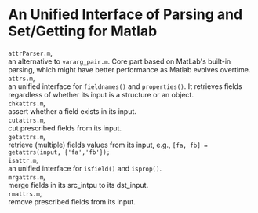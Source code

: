 # An Unified Interface of Parsing and Set/Getting for Matlab

`attrParser.m`,\
an alternative to `vararg_pair.m`. Core part based on MatLab's built-in parsing,
which might have better performance as Matlab evolves overtime.\
`attrs.m`,\
an unified interface for `fieldnames()` and `properties()`. It retrieves fields
regardless of whether its input is a structure or an object.\
`chkattrs.m`,\
assert whether a field exists in its input.\
`cutattrs.m`,\
cut prescribed fields from its input.\
`getattrs.m`,\
retrieve (multiple) fields values from its input, e.g.,
`[fa, fb] = getattrs(input, {'fa','fb'});`\
`isattr.m`,\
an unified interface for `isfield()` and `isprop()`.\
`mrgattrs.m`,\
merge fields in its src_intpu to its dst_input.\
`rmattrs.m`,\
remove prescribed fields from its input.